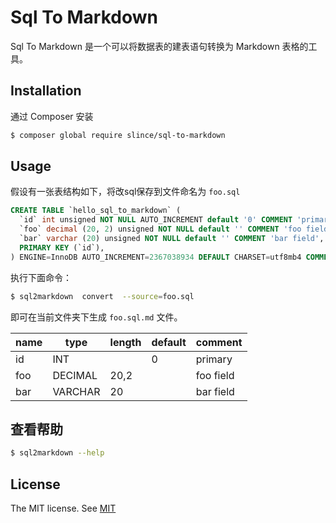 # Sql To Markdown

Sql To Markdown 是一个可以将数据表的建表语句转换为 Markdown 表格的工具。

## Installation

通过 Composer 安装

```bash
$ composer global require slince/sql-to-markdown
```

## Usage

假设有一张表结构如下，将改sql保存到文件命名为 `foo.sql`

```sql
CREATE TABLE `hello_sql_to_markdown` (
  `id` int unsigned NOT NULL AUTO_INCREMENT default '0' COMMENT 'primary',
  `foo` decimal (20, 2) unsigned NOT NULL default '' COMMENT 'foo field',
  `bar` varchar (20) unsigned NOT NULL default '' COMMENT 'bar field',
  PRIMARY KEY (`id`),
) ENGINE=InnoDB AUTO_INCREMENT=2367038934 DEFAULT CHARSET=utf8mb4 COMMENT='Demo table schema';
```

执行下面命令：

```bash
$ sql2markdown  convert  --source=foo.sql
```

即可在当前文件夹下生成 `foo.sql.md` 文件。

| name | type    | length | default | comment   |
|------|---------|--------|---------|-----------|
| id   | INT     |        | 0       | primary   |
| foo  | DECIMAL | 20,2   |         | foo field |
| bar  | VARCHAR | 20     |         | bar field |

## 查看帮助

```bash
$ sql2markdown --help
```
## License
 
The MIT license. See [MIT](https://opensource.org/licenses/MIT)
